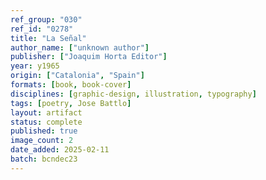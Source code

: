 ```yaml
---
ref_group: "030"
ref_id: "0278"
title: "La Señal"
author_name: ["unknown author"]
publisher: ["Joaquim Horta Editor"]
year: y1965
origin: ["Catalonia", "Spain"]
formats: [book, book-cover]
disciplines: [graphic-design, illustration, typography]
tags: [poetry, Jose Battlo]
layout: artifact
status: complete
published: true
image_count: 2
date_added: 2025-02-11
batch: bcndec23
---
```

